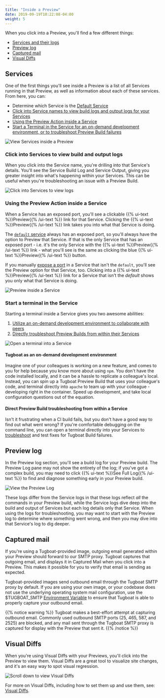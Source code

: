 ```yaml
---
title: "Inside a Preview"
date: 2019-09-19T10:22:08-04:00
weight: 5
---
```


When you click into a Preview, you'll find a few different things:

- [Services and their logs](#services)
- [Preview log](#preview-log)
- [Captured mail](#captured-mail)
- [Visual Diffs](#visual-diffs)

## Services

One of the first things you'll see inside a Preview is a list of all Services
running in that Preview, as well as information about each of these services.
From here, you can:

- Determine which Service is the
  [Default Service](/setting-up-services/how-to-set-up-services/define-a-default-service/)
- [Click into Service names to view build logs and output logs for your Services](#click-into-services-to-view-build-and-output-logs)
- [Using the Preview Action inside a Service](#using-the-preview-action-inside-a-service)
- [Start a Terminal in the Service for an on-demand development environment, or to troubleshoot Preview Build failures](#start-a-terminal-in-the-service)

![View Services inside a Preview](/_images/inside-a-preview-services.png)

### Click into Services to view build and output logs

When you click into the Service name, you're drilling into that Service's
details. You'll see the Service Build Log and Service Output, giving you greater
insight into what's happening within your Services. This can be useful when
you're troubleshooting an issue with a Preview Build.

![Click into Services to view logs](/_images/inside-a-preview-service-build-and-output-logs.png)

### Using the Preview Action inside a Service

When a Service has an exposed port, you'll see a clickable
{{% ui-text %}}Preview{{% /ui-text %}} link for that Service. Clicking the
{{% ui-text %}}Preview{{% /ui-text %}} link takes you into what that Service is
doing.

The
[`default` service](/setting-up-services/how-to-set-up-services/define-a-default-service/)
always has an exposed port, so you'll always have the option to Preview that
Service. If that is the only Service that has an exposed port - i.e. it's the
only Service with the {{% ui-text %}}Preview{{% /ui-text %}} link - what you'll
see is the same as clicking the blue {{% ui-text %}}Preview{{% /ui-text %}}
button.

If you manually
[expose a port](/setting-up-services/how-to-set-up-services/expose-a-service-http-port/)
in a Service that isn't the `default`, you'll see the Preview option for that
Service, too. Clicking into a {{% ui-text %}}Preview{{% /ui-text %}} link for a
Service that isn't the _default_ shows you only what that Service is doing.

![Preview inside a Service](/_images/inside-a-preview-preview-action.png)

### Start a terminal in the Service

Starting a terminal inside a Service gives you two awesome abilities:

1. [Utilize an on-demand development environment to collaborate with peers](#tugboat-as-an-on-demand-development-environment)
2. [Directly troubleshoot Preview Builds from within their Services](#direct-preview-build-troubleshooting-from-within-a-service)

![Open a terminal into a Service](/_images/inside-a-preview-open-terminal-into-service.png)

#### Tugboat as an on-demand development environment

Imagine one of your colleagues is working on a new feature, and comes to you for
help because you know more about using `npm`. You don't have the code installed
locally, and it can be a hassle to replicate a colleague's local. Instead, you
can spin up a Tugboat Preview Build that uses your colleague's code, and
terminal directly into `apache` to team up with your colleague - developing
right in the container. Speed up development, and take local configuration
questions out of the equation.

#### Direct Preview Build troubleshooting from within a Service

Isn't it frustrating when a CI build fails, but you don't have a good way to
find out what went wrong? If you're comfortable debugging on the command line,
you can open a terminal directly into your Services to
[troubleshoot](/troubleshooting/) and test fixes for Tugboat Build failures.

## Preview log

In the Preview log section, you'll see a build log for your Preview build. The
Preview Log pane may not show the entirety of the log; if you've got a complex
build, you may need to click {{% ui-text %}}See Full Log{{% /ui-text %}} to find
and diagnose something early in your Preview build.

![View the Preview Log](/_images/inside-a-preview-log.png)

These logs differ from the Service logs in that these logs reflect _all_ the
commands in your Preview build, while the Service logs dive deep into the build
and output of Services but each log details only that Service. When using the
logs for troubleshooting, you may want to start with the Preview log to
determine where something went wrong, and then you may dive into that Service's
log to dig deeper.

## Captured mail

If you're using a Tugboat-provided image, outgoing email generated within your
Preview should forward to our SMTP proxy. Tugboat captures that outgoing email,
and displays it in Captured Mail when you click into a Preview. This makes it
possible for you to verify that email is sending as expected.

Tugboat-provided images send outbound email through the Tugboat SMTP proxy by
default. If you are using your own image, or your codebase does not use the
underlying operating system mail configuration, use the \$TUGBOAT_SMTP
[Environment Variable](/reference/environment-variables/#tugboat-environment-variables)
to ensure that Tugboat is able to properly capture your outbound email.

{{% notice warning %}} Tugboat makes a best-effort attempt at capturing outbound
email. Commonly used outbound SMTP ports (25, 465, 587, and 2525) are blocked,
and any mail sent through the Tugboat SMTP proxy is captured for display with
the Preview that sent it. {{% /notice %}}

## Visual Diffs

When you're using Visual Diffs with your Previews, you'll click into the Preview
to view them. Visual Diffs are a great tool to visualize site changes, and it's
an easy way to spot visual regression.

![Scroll down to view Visual Diffs](/_images/visual-diffs-scroll-to-view-visual-diffs.png)

For more on Visual Diffs, including how to set them up and use them, see:
[Visual Diffs](/visual-diffs/using-visual-diffs/).
